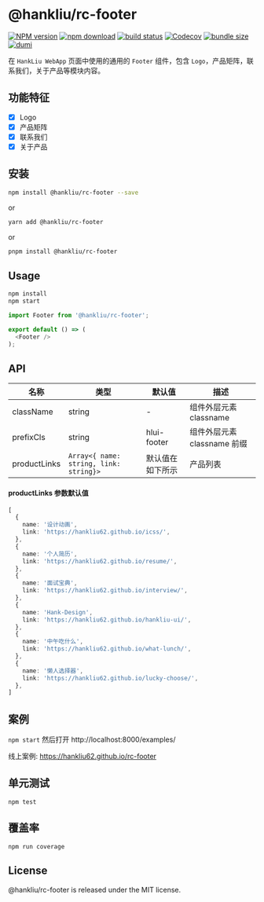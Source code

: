 # @hankliu/rc-footer

[![NPM version][npm-image]][npm-url]
[![npm download][download-image]][download-url]
[![build status][github-actions-image]][github-actions-url]
[![Codecov][codecov-image]][codecov-url]
[![bundle size][bundlephobia-image]][bundlephobia-url]
[![dumi][dumi-image]][dumi-url]

[npm-image]: http://img.shields.io/npm/v/rc-footer.svg?style=flat-square
[npm-url]: https://www.npmjs.com/package/@hankliu/rc-footer
[travis-image]: https://img.shields.io/travis/hankliu62/rc-footer/master?style=flat-square
[github-actions-image]: https://github.com/hankliu62/rc-footer/workflows/CI/badge.svg
[github-actions-url]: https://github.com/hankliu62/rc-footer/actions
[codecov-image]: https://img.shields.io/codecov/c/github/hankliu62/rc-footer/master.svg?style=flat-square
[codecov-url]: https://app.codecov.io/gh/hankliu62/rc-footer
[download-image]: https://img.shields.io/npm/dm/@hankliu/rc-footer.svg?style=flat-square
[download-url]: https://npmjs.org/package/@hankliu/rc-footer
[bundlephobia-url]: https://bundlephobia.com/package/@hankliu/rc-footer
[bundlephobia-image]: https://badgen.net/bundlephobia/minzip/@hankliu/rc-footer
[dumi-url]: https://github.com/umijs/dumi
[dumi-image]: https://img.shields.io/badge/docs%20by-dumi-blue?style=flat-square

在 `HankLiu WebApp` 页面中使用的通用的 `Footer` 组件，包含 `Logo`，产品矩阵，联系我们，关于产品等模块内容。

## 功能特征

- [x] Logo
- [x] 产品矩阵
- [x] 联系我们
- [x] 关于产品

## 安装

``` bash
npm install @hankliu/rc-footer --save
```

or

``` bash
yarn add @hankliu/rc-footer
```

or

``` bash
pnpm install @hankliu/rc-footer
```

## Usage

```bash
npm install
npm start
```

```js
import Footer from '@hankliu/rc-footer';

export default () => (
  <Footer />
);
```

## API

| 名称 | 类型 | 默认值 | 描述 |
| --- | --- | --- | --- |
| className | string | - | 组件外层元素classname |
| prefixCls | string | hlui-footer | 组件外层元素 classname 前缀 |
| productLinks | `Array<{ name: string, link: string}>` | 默认值在如下所示 | 产品列表 |

#### productLinks 参数默认值

``` ts
[
  {
    name: '设计动画',
    link: 'https://hankliu62.github.io/icss/',
  },
  {
    name: '个人简历',
    link: 'https://hankliu62.github.io/resume/',
  },
  {
    name: '面试宝典',
    link: 'https://hankliu62.github.io/interview/',
  },
  {
    name: 'Hank-Design',
    link: 'https://hankliu62.github.io/hankliu-ui/',
  },
  {
    name: '中午吃什么',
    link: 'https://hankliu62.github.io/what-lunch/',
  },
  {
    name: '懒人选择器',
    link: 'https://hankliu62.github.io/lucky-choose/',
  },
]
```

## 案例

`npm start` 然后打开 http://localhost:8000/examples/

线上案例: https://hankliu62.github.io/rc-footer

## 单元测试

```
npm test
```

## 覆盖率

```
npm run coverage
```

## License

@hankliu/rc-footer is released under the MIT license.
